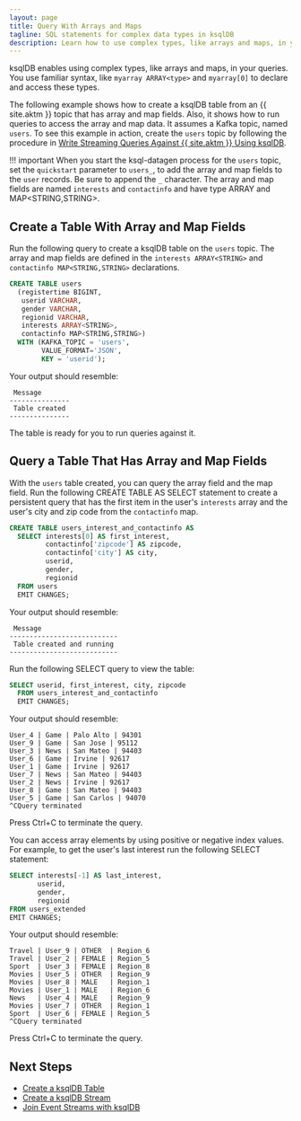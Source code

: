 ```yaml
---
layout: page
title: Query With Arrays and Maps
tagline: SQL statements for complex data types in ksqlDB
description: Learn how to use complex types, like arrays and maps, in your ksqlDB queries.
---
```


ksqlDB enables using complex types, like arrays and maps, in your queries.
You use familiar syntax, like `myarray ARRAY<type>` and `myarray[0]` to
declare and access these types.

The following example shows how to create a ksqlDB table from an
{{ site.aktm }} topic that has array and map fields. Also, it shows how to
run queries to access the array and map data. It assumes a Kafka topic,
named `users`. To see this example in action, create the `users` topic
by following the procedure in
[Write Streaming Queries Against {{ site.aktm }} Using ksqlDB](../tutorials/basics-docker.md).

!!! important
      When you start the ksql-datagen process for the `users` topic, set the
      `quickstart` parameter to `users_`, to add the array and map fields to
      the `user` records. Be sure to append the `_` character. The array and
      map fields are named `interests` and `contactinfo` and have type
      ARRAY<STRING> and MAP<STRING,STRING>.

Create a Table With Array and Map Fields
----------------------------------------

Run the following query to create a ksqlDB table on the `users` topic. The
array and map fields are defined in the `interests ARRAY<STRING>` and
`contactinfo MAP<STRING,STRING>` declarations.

```sql
CREATE TABLE users
  (registertime BIGINT,
   userid VARCHAR,
   gender VARCHAR,
   regionid VARCHAR,
   interests ARRAY<STRING>,
   contactinfo MAP<STRING,STRING>)
  WITH (KAFKA_TOPIC = 'users',
        VALUE_FORMAT='JSON',
        KEY = 'userid');
```

Your output should resemble:

```
 Message
---------------
 Table created
---------------
```

The table is ready for you to run queries against it.

Query a Table That Has Array and Map Fields
-------------------------------------------

With the `users` table created, you can query the array field and the
map field. Run the following CREATE TABLE AS SELECT statement to create
a persistent query that has the first item in the user's `interests`
array and the user's city and zip code from the `contactinfo` map.

```sql
CREATE TABLE users_interest_and_contactinfo AS
  SELECT interests[0] AS first_interest,
         contactinfo['zipcode'] AS zipcode,
         contactinfo['city'] AS city,
         userid,
         gender,
         regionid
  FROM users
  EMIT CHANGES;
```

Your output should resemble:

```
 Message
---------------------------
 Table created and running
---------------------------
```

Run the following SELECT query to view the table:

```sql
SELECT userid, first_interest, city, zipcode
  FROM users_interest_and_contactinfo
  EMIT CHANGES;
```

Your output should resemble:

```
User_4 | Game | Palo Alto | 94301
User_9 | Game | San Jose | 95112
User_3 | News | San Mateo | 94403
User_6 | Game | Irvine | 92617
User_1 | Game | Irvine | 92617
User_7 | News | San Mateo | 94403
User_2 | News | Irvine | 92617
User_8 | Game | San Mateo | 94403
User_5 | Game | San Carlos | 94070
^CQuery terminated
```

Press Ctrl+C to terminate the query.

You can access array elements by using positive or negative index
values. For example, to get the user's last interest run the following
SELECT statement:

```sql
SELECT interests[-1] AS last_interest,
       userid,
       gender,
       regionid
FROM users_extended
EMIT CHANGES;
```

Your output should resemble:

```
Travel | User_9 | OTHER  | Region_6
Travel | User_2 | FEMALE | Region_5
Sport  | User_3 | FEMALE | Region_8
Movies | User_5 | OTHER  | Region_9
Movies | User_8 | MALE   | Region_1
Movies | User_1 | MALE   | Region_6
News   | User_4 | MALE   | Region_9
Movies | User_7 | OTHER  | Region_1
Sport  | User_6 | FEMALE | Region_5
^CQuery terminated
```

Press Ctrl+C to terminate the query.

Next Steps
----------

-   [Create a ksqlDB Table](create-a-table.md)
-   [Create a ksqlDB Stream](create-a-stream.md)
-   [Join Event Streams with ksqlDB](joins/join-streams-and-tables.md)


